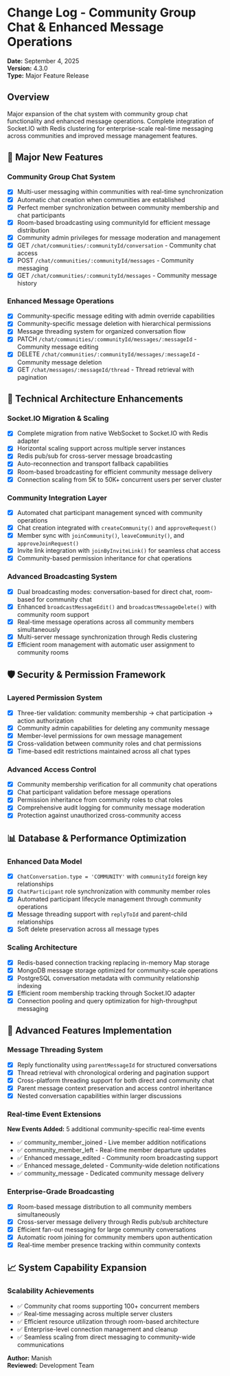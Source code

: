 # Change Log - Community Group Chat & Enhanced Message Operations
**Date:** September 4, 2025  
**Version:** 4.3.0  
**Type:** Major Feature Release  

## Overview
Major expansion of the chat system with community group chat functionality and enhanced message operations. Complete integration of Socket.IO with Redis clustering for enterprise-scale real-time messaging across communities and improved message management features.

## 🚀 Major New Features

### Community Group Chat System
- [x] Multi-user messaging within communities with real-time synchronization
- [x] Automatic chat creation when communities are established
- [x] Perfect member synchronization between community membership and chat participants
- [x] Room-based broadcasting using communityId for efficient message distribution
- [x] Community admin privileges for message moderation and management
- [x] GET `/chat/communities/:communityId/conversation` - Community chat access
- [x] POST `/chat/communities/:communityId/messages` - Community messaging
- [x] GET `/chat/communities/:communityId/messages` - Community message history

### Enhanced Message Operations
- [x] Community-specific message editing with admin override capabilities
- [x] Community-specific message deletion with hierarchical permissions
- [x] Message threading system for organized conversation flow
- [x] PATCH `/chat/communities/:communityId/messages/:messageId` - Community message editing
- [x] DELETE `/chat/communities/:communityId/messages/:messageId` - Community message deletion
- [x] GET `/chat/messages/:messageId/thread` - Thread retrieval with pagination

## 🔧 Technical Architecture Enhancements

### Socket.IO Migration & Scaling
- [x] Complete migration from native WebSocket to Socket.IO with Redis adapter
- [x] Horizontal scaling support across multiple server instances
- [x] Redis pub/sub for cross-server message broadcasting
- [x] Auto-reconnection and transport fallback capabilities
- [x] Room-based broadcasting for efficient community message delivery
- [x] Connection scaling from 5K to 50K+ concurrent users per server cluster

### Community Integration Layer
- [x] Automated chat participant management synced with community operations
- [x] Chat creation integrated with `createCommunity()` and `approveRequest()`
- [x] Member sync with `joinCommunity()`, `leaveCommunity()`, and `approveJoinRequest()`
- [x] Invite link integration with `joinByInviteLink()` for seamless chat access
- [x] Community-based permission inheritance for chat operations

### Advanced Broadcasting System
- [x] Dual broadcasting modes: conversation-based for direct chat, room-based for community chat
- [x] Enhanced `broadcastMessageEdit()` and `broadcastMessageDelete()` with community room support
- [x] Real-time message operations across all community members simultaneously
- [x] Multi-server message synchronization through Redis clustering
- [x] Efficient room management with automatic user assignment to community rooms

## 🛡️ Security & Permission Framework

### Layered Permission System
- [x] Three-tier validation: community membership → chat participation → action authorization
- [x] Community admin capabilities for deleting any community message
- [x] Member-level permissions for own message management
- [x] Cross-validation between community roles and chat permissions
- [x] Time-based edit restrictions maintained across all chat types

### Advanced Access Control
- [x] Community membership verification for all community chat operations
- [x] Chat participant validation before message operations
- [x] Permission inheritance from community roles to chat roles
- [x] Comprehensive audit logging for community message moderation
- [x] Protection against unauthorized cross-community access

## 📊 Database & Performance Optimization

### Enhanced Data Model
- [x] `ChatConversation.type = 'COMMUNITY'` with `communityId` foreign key relationships
- [x] `ChatParticipant` role synchronization with community member roles
- [x] Automated participant lifecycle management through community operations
- [x] Message threading support with `replyToId` and parent-child relationships
- [x] Soft delete preservation across all message types

### Scaling Architecture
- [x] Redis-based connection tracking replacing in-memory Map storage
- [x] MongoDB message storage optimized for community-scale operations
- [x] PostgreSQL conversation metadata with community relationship indexing
- [x] Efficient room membership tracking through Socket.IO adapter
- [x] Connection pooling and query optimization for high-throughput messaging

## 🎯 Advanced Features Implementation

### Message Threading System
- [x] Reply functionality using `parentMessageId` for structured conversations
- [x] Thread retrieval with chronological ordering and pagination support
- [x] Cross-platform threading support for both direct and community chat
- [x] Parent message context preservation and access control inheritance
- [x] Nested conversation capabilities within larger discussions

### Real-time Event Extensions
**New Events Added:** 5 additional community-specific real-time events
- ✅ community_member_joined - Live member addition notifications
- ✅ community_member_left - Real-time member departure updates  
- ✅ Enhanced message_edited - Community room broadcasting support
- ✅ Enhanced message_deleted - Community-wide deletion notifications
- ✅ community_message - Dedicated community message delivery

### Enterprise-Grade Broadcasting
- [x] Room-based message distribution to all community members simultaneously
- [x] Cross-server message delivery through Redis pub/sub architecture
- [x] Efficient fan-out messaging for large community conversations
- [x] Automatic room joining for community members upon authentication
- [x] Real-time member presence tracking within community contexts

## 📈 System Capability Expansion

### Scalability Achievements
- ✅ Community chat rooms supporting 100+ concurrent members
- ✅ Real-time messaging across multiple server clusters
- ✅ Efficient resource utilization through room-based architecture
- ✅ Enterprise-level connection management and cleanup
- ✅ Seamless scaling from direct messaging to community-wide communications


**Author:** Manish  
**Reviewed:** Development Team